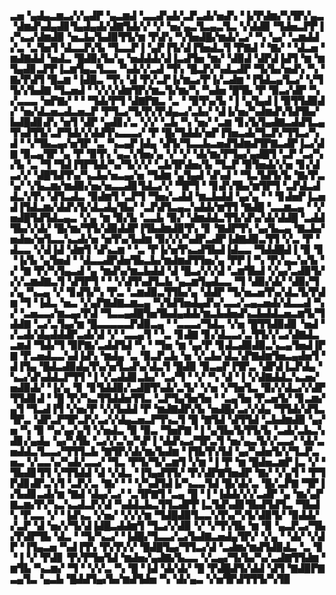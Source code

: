 ▃▅▝▄▟▄▃▆▃▞▞▄▟▛▝▄▃▆▟▝▃▃▟▚▟▞▃▛▃▟▞▅▟▚▝▐▞▛▟▆▞▚▜▛▞▄▃▝▟▆▟▚▟▄▟▊▜▄▟▄▟▞▟▇▜▟▞▞▝▞▝▅▞▄▃▜▃▄▃▜▃▝▞▟▟▉▝▜▟▅▃▛▛▐▞▚▃▞▟▆▟▉▝▅▃▙▞▙▟▉▜▜▞▆▝▛▟▚▝▚▜▅▟█▞▆▟▞▃▞▝▚▝▄▞▝▃▆▟▟▞▃▝▃▜▅▜▝▟▃▃▛▞▙▝▜▃▃▛▐▝▄▛▐▜▞▟▐▜▅▟▃▜▝▛▇▟▝▝▇▞▝▝▟▃▅▝▆▟▇▟▟▝▅▟▃▝█▟▉▞▙▞▄▝▅▟▟▟▞▟▐▃▟▜▅▝▆▞▝▟▉▟▝▟▛▟▐▟▜▝▆▝▆▜▄▟▊▃▛▛▐▃▆▜▄▃▜▃▃▝▚▟▞▞▃▟▝▜▚▝█▃▛▞▚▟▃▟▛▝▜▞▙▞▅▟▚▝▚▝▇▞▛▟▜▝█▃▆▝▐▟█▃▝▜▚▝▟▝▛▞▃▛▐▞▆▃▞▛▐▞▃▟▆▝▐▜▟▃▄▜▃▞▝▞▜▜▞▞▙▟▇▝▜▃▅▟▝▝▞▞▞▟▆▜▛▞▆▃▜▞▆▞▚▝▚▟▅▝█▜▙▝▛▝▉▃▞▟▛▝▚▞▃▃▃▝▅▛▇▞▝▝▝▜▟▞▛▜▝▟▇▛▇▃▝▃▝▝▉▜▚▞▙▝▐▝▄▜▄▟▐▝▉▜▜▟▉▟▞▝▅▞▟▃▅▃▟▃▅▃▛▝▛▜▃▞▜▞▛▞▛▟▄▃▞▃▙▞▝▟▐▞▅▞▚▟▆▟▚▜▟▜▙▞▙▟█▟▊▟▚▝▅▜▝▟▛▝▄▟▊▞▃▝▞▞▝▃▙▝▚▝▅▞▝▃▆▝▊▞▙▜▄▟▇▃▟▟▜▃▄▜▚▟▜▜▞▃▛▜▟▞▞▟▟▜▚▃▃▃▞▝▛▝█▞▜▟▟▞▅▛▐▜▅▃▟▞▜▃▛▞▜▜▃▞▚▟▝▝▞▜▙▃▄▞▅▜▛▝▃▝▚▃▄▛▐▟▄▝▟▜▞▜▃▃▙▃▅▟▜▟▆▟▜▛▇▃▟▛▐▃▞▟▇▝▉▃▄▜▛▝▄▝▛▝▉▜▚▝▄▃▚▜▅▞▄▝▞▝▞▝▟▞▆▞▛▜▄▞▄▟█▜▝▃▛▝▃▞▚▞▙▝▃▝▜▝▜▟▐▜▛▜▟▞▚▞▜▞▞▞▝▃▙▜▛▟▅▞▙▝▜▃▛▝▉▜▅▟▞▞▅▝▊▞▟▃▞▞▝▟█▜▟▜▚▞▚▃▙▞▅▃▄▞▅▝▜▟▆▝▄▜▄▟▝▟▚▟▝▝▜▃▜▟▜▞▙▝▇▞▛▃▚▞▝▞▙▃▆▞▆▟▉▞▅▞▅▃▃▟▊▜▟▃▞▞▝▜▛▜▝▝▊▟▚▜▙▞▆▜▛▜▝▃▛▟▃▟▟▃▚▜▚▝▟▜▃▟▃▝▉▟▆▜▝▃▛▜▝▜▅▞▃▟▟▝▆▃▙▟▟▝▄▞▄▝▝▝▊▟▅▛▐▃▅▟▐▜▟▃▆▞▟▟▚▜▞▟▃▟▄▜▙▞▝▃▛▟▜▃▄▃▚▟▟▞▆▜▜▝▇▟█▝▃▃▆▃▄▝▝▞▅▟█▜▟▜▟▃▄▃▝▞▄▝▆▝▉▞▙▝▃▃▙▝▉▞▝▟▆▟▟▃▜▜▞▟▚▞▟▞▟▟█▝▃▟▟▜▙▞▞▟▞▝█▞▆▞▜▜▞▟▉▟▟▛▐▜▙▟▆▟▉▜▚▝▊▝▇▟▛▜▚▝▄▞▙▃▄▝▇▃▙▞▅▟▅▞▅▜▃▃▚▃▟▞▅▝▅▜▚▞▙▟▆▝▉▞▞▞▚▟▛▃▟▛▐▟▇▟▉▃▜▜▝▞▃▝▛▝▟▃▃▝▞▟▐▟▝▟▆▜▝▟▚▃▆▝▝▃▝▛▐▞▅▜▚▃▟▜▙▟▐▟▃▃▝▜▟▟█▟▐▝▉▝▊▝▐▞▙▝▄▜▅▟▝▝▟▃▃▟▛▟▅▜▙▃▙▞▆▟▆▟▜▜▅▞▄▝▛▛▐▝▚▝▛▞▄▃▚▞▙▝▞▝▇▝▛▞▚▜▄▃▟▝▄▝▆▟▚▞▆▃▙▟▟▝▟▝█▃▞▞▞▟▝▃▆▜▙▟▝▞▄▞▃▟▉▜▞▞▞▃▆▟▇▃▜▝▟▜▛▜▝▝▝▞▟▜▚▟▜▃▙▝▄▃▆▜▄▟▃▃▝▜▝▟▉▞▟▞▝▟▉▞▜▞▄▝▚▃▄▝▞▝▊▟▜▞▚▝▛▃▝▃▆▟▉▃▜▜▙▞▄▝▟▟▛▝▜▞▅▃▅▜▚▞▟▃▜▞▛▟▆▝▜▝▐▟▃▝▅▃▝▞▄▛▇▟▇▃▆▃▄▝▚▜▟▜▅▟▄▟▚▞▃▃▞▃▄▃▅▟▞▟▃▃▟▝▚▞▝▃▅▃▃▞▆▃▄▞▛▟▝▜▃▃▄▟█▜▅▜▙▟▄▟▟▞▆▃▙▟▅▟▚▃▙▟▟▃▅▃▆▜▞▜▟▟▇▝▃▞▃▜▄▞▆▝█▃▃▃▃▃▛▟▉▃▄▝▝▃▃▃▞▜▟▃▝▞▅▝█▜▜▟▉▟▊▝▅▟▝▞▃▟▞▟▄▟▟▟▛▃▟▞▟▝▞▝▃▃▄▜▝▝▃▝▊▟▇▝▊▞▟▃▃▞▃▜▜▞▞▃▞▟▇▟▃▃▆▟▝▜▟▞▜▝▉▛▇▞▃▟▟▜▟▝▚▝▝▜▅▝▆▝▄▞▛▝▊▟▃▟▉▟▉▃▚▃▄▜▅▟▐▛▇▝▛▃▅▟▃▃▚▟▐▟▚▝▆▟▄▝▃▝▉▃▛▃▙▝▅▝▞▃▙▞▟▃▚▛▇▟▆▜▅▃▄▟▅▜▝▟▐▜▄▝█▟▃▟▉▟▄▜▚▞▅▜▃▟▚▞▟▃▜▝█▟▉▝▉▃▄▛▐▜▛▃▝▟▛▟▐▃▛▟▄▝▚▃▞▟▚▟▟▃▛▜▜▝▐▝▞▃▟▟▊▃▙▞▝▃▞▜▝▝▞▝▚▝▟▝▐▝▞▟▇▟▟▃▚▃▅▞▅▟▉▟▞▝▐▞▄▝▊▝▊▜▟▟▉▞▃▟█▜▚▟▞▃▜▞▝▞▅▝▞▜▅▜▃▝▉▞▞▟▃▞▞▟▛▜▜▟▊▟▝▝█▝▛▞▚▃▜▜▟▟▅▜▜▃▝▃▛▜▄▜▅▜▅▝▝▃▄▜▅▝▛▃▅▜▞▝▊▃▆▞▄▜▝▜▃▟▐▜▝▞▅▞▛▝▞▞▙▟▟▝▛▝▆▟▇▟▛▞▙▝▅▟█▞▃▞▞▟▄▝▜▜▟▞▟▜▃▜▛▃▝▟▛▃▛▜▛▃▛▞▃▞▞▟▄▃▅▃▛▜▚▃▜▝█▝▇▜▟▝▟▜▜▟▝▃▙▟▆▟▉▝▄▞▅▝▚▝▉▝▚▞▄▞▄▜▝▞▅▟▃▝▉▝▉▃▝▜▅▛▇▝▐▝▄▜▙▞▙▜▜▞▙▝▃▟▞▃▙▃▚▟▊▞▄▟▄▝▄▞▚▜▙▝▃▞▞▃▚▞▚▛▐▝▟▟▚▃▞▜▛▃▜▝▅▞▄▃▜▞▞▃▃▞▝▟▞▃▅▟▟▃▜▃▃▞▜▜▜▃▙▝▇▜▛▞▟▞▆▞▙▟▆▝▐▜▙▜▚▜▟▝▄▞▚▟▅▜▞▞▜▃▛▃▅▃▝▞▃▃▚▞▚▟▞▃▃▞▝▜▃▝▛▜▞▜▞▃▆▜▝▞▆▝▐▝▛▝▆▝█▟▅▃▆▛▐▃▝▞▝▜▙▟▊▜▜▝▞▜▜▟▟▝▟▝▞▟▃▝▐▜▄▟▜▜▞▝▛▞▟▛▇▜▅▟▛▝▇▞▝▞▄▜▝▝▛▜▛▟▊▟▛▃▚▜▝▃▛▞▃▝▇▞▝▝▝▞▚▟▜▟▐▞▚▃▃▜▟▝█▞▟▞▃▝█▞▃▛▇▝▜▛▐▞▙▟▊▃▟▞▆▝▇▟▝▟▄▞▃▞▝▃▜▛▇▜▝▃▄▝█▝▐▝▐▟▟▞▞▞▃▟▛▝▄▝▆▞▄▛▇▃▆▞▛▞▚▃▚▃▟▃▛▞▟▝▚▟▟▃▙▃▜▜▃▟▛▛▐▃▜▟▚▟▊▜▙▟▜▟▜▃▝▜▙▟▚▝▛▃▃▝▞▝▐▟▚▃▝▞▅▞▝▞▞▞▆▝▜▟█▟▉▜▃▃▚▜▚▞▚▜▞▟▉▜▞▝▉▟▟▞▞▃▛▝▟▝▅▞▞▜▞▟▐▟█▃▟▟▆▜▝▜▃▞▞▟▉▝▞▝▞▜▚▜▙▝▆▝▉▝▄▃▛▃▞▜▙▞▛▟▛▜▙▝▟▃▝▝▜▞▚▃▞▝▐▟█▞▜▃▃▞▃▞▙▟▇▃▅▟▄▜▛▞▝▞▄▝▝▟▞▝▞▟▛▝▐▜▄▃▅▝▚▟▐▜▚▝▛▞▛▞▞▝█▟█▜▄▞▜▜▃▞▟▝▃▟▆▞▆▟▜▟▉▟▃▝▃▝▊▝▐▝▞▝▛▟▊▝▛▞▛▜▅▜▟▝▆▟▅▞▄▟▇▞▙▃▃▝▞▃▄▞▜▞▙▞▚▞▃▟▇▜▜▟▆▝▆▜▙▝▚▃▆▞▝▜▝▝▞▞▃▝▚▝█▝▐▟▝▟▞▟▞▝█▝▛▟█▟▜▞▟▟▝▟▜▝▇▟▉▛▇▃▄▜▃▝▄▃▙▝█▟▟▜▄▞▙▞▆▟▜▟▅▝▚▝▟▞▄▃▝▞▅▜▛▟▜▜▜▞▚▜▉